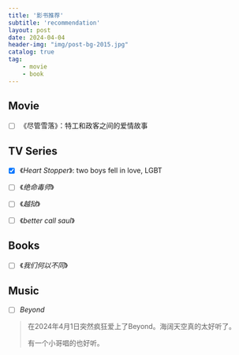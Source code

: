 ```yaml
---
title: '影书推荐'
subtitle: 'recommendation'
layout: post
date: 2024-04-04
header-img: "img/post-bg-2015.jpg"
catalog: true
tag: 
    - movie
    - book
---
```


## Movie
- [ ] 《尽管雪落》：特工和政客之间的爱情故事

## TV Series
- [x] 《*Heart Stopper*》: two boys fell in love, LGBT
- [ ] 《*绝命毒师*》
- [ ] 《*越狱*》
- [ ] 《*better call saul*》



## Books

- [ ] 《*我们何以不同*》



## Music

- [ ] *Beyond*

> 在2024年4月1日突然疯狂爱上了Beyond。海阔天空真的太好听了。
>
> 有一个小哥唱的也好听。